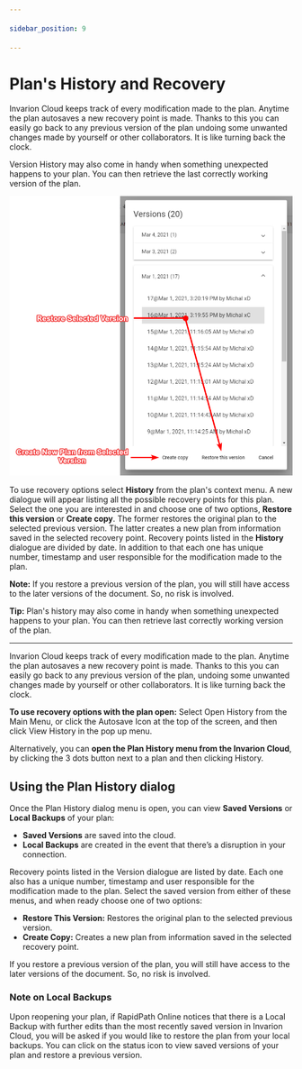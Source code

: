 ```yaml
---

sidebar_position: 9

---
```

# Plan's History and Recovery

Invarion Cloud keeps track of every modification made to the plan. Anytime the plan autosaves a new recovery point is made. Thanks to this you can easily go back to any previous version of the plan undoing some unwanted changes made by yourself or other collaborators. It is like turning back the clock.

Version History may also come in handy when something unexpected happens to your plan. You can then retrieve the last correctly working version of the plan.

![Plan's History](./assets/Plan_History.png)

To use recovery options select **History** from the plan's context menu. A new dialogue will appear listing all the possible recovery points for this plan. Select the one you are interested in and choose one of two options, **Restore this version** or **Create copy**. The former restores the original plan to the selected previous version. The latter creates a new plan from information saved in the selected recovery point. Recovery points listed in the **History** dialogue are divided by date.
In addition to that each one has unique number, timestamp and user responsible for the modification made to the plan.

**Note:** If you restore a previous version of the plan, you will still have access to the later versions of the document. So, no risk is involved.

**Tip:** Plan's history may also come in handy when something unexpected happens to your plan. You can then retrieve last correctly working version of the plan.

---
Invarion Cloud keeps track of every modification made to the plan. Anytime the plan autosaves a new recovery point is made. Thanks to this you can easily go back to any previous version of the plan, undoing some unwanted changes made by yourself or other collaborators. It is like turning back the clock.

**To use recovery options with the plan open:** Select Open History from the Main Menu, or click the Autosave Icon at the top of the screen, and then click View History in the pop up menu.

Alternatively, you can **open the Plan History menu from the Invarion Cloud**, by clicking the 3 dots button next to a plan and then clicking History.

## Using the Plan History dialog

Once the Plan History dialog menu is open, you can view **Saved Versions** or **Local Backups** of your plan:

- **Saved Versions** are saved into the cloud.
- **Local Backups** are created in the event that there’s a disruption in your connection.

Recovery points listed in the Version dialogue are listed by date. Each one also has a unique number, timestamp and user responsible for the modification made to the plan.
Select the saved version from either of these menus, and when ready choose one of two options:

- **Restore This Version:** Restores the original plan to the selected previous version.
- **Create Copy:** Creates a new plan from information saved in the selected recovery point.

If you restore a previous version of the plan, you will still have access to the later versions of the document. So, no risk is involved.

### Note on Local Backups

Upon reopening your plan, if RapidPath Online notices that there is a Local Backup with further edits than the most recently saved version in Invarion Cloud, you will be asked if you would like to restore the plan from your local backups. You can click on the status icon to view saved versions of your plan and restore a previous version.
